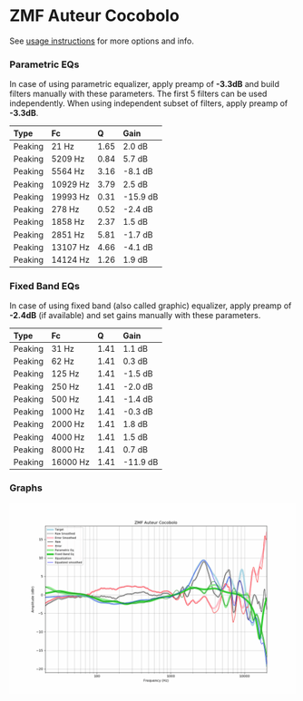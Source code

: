 # ZMF Auteur Cocobolo
See [usage instructions](https://github.com/jaakkopasanen/AutoEq#usage) for more options and info.

### Parametric EQs
In case of using parametric equalizer, apply preamp of **-3.3dB** and build filters manually
with these parameters. The first 5 filters can be used independently.
When using independent subset of filters, apply preamp of **-3.3dB**.

| Type    | Fc       |    Q | Gain     |
|:--------|:---------|:-----|:---------|
| Peaking | 21 Hz    | 1.65 | 2.0 dB   |
| Peaking | 5209 Hz  | 0.84 | 5.7 dB   |
| Peaking | 5564 Hz  | 3.16 | -8.1 dB  |
| Peaking | 10929 Hz | 3.79 | 2.5 dB   |
| Peaking | 19993 Hz | 0.31 | -15.9 dB |
| Peaking | 278 Hz   | 0.52 | -2.4 dB  |
| Peaking | 1858 Hz  | 2.37 | 1.5 dB   |
| Peaking | 2851 Hz  | 5.81 | -1.7 dB  |
| Peaking | 13107 Hz | 4.66 | -4.1 dB  |
| Peaking | 14124 Hz | 1.26 | 1.9 dB   |

### Fixed Band EQs
In case of using fixed band (also called graphic) equalizer, apply preamp of **-2.4dB**
(if available) and set gains manually with these parameters.

| Type    | Fc       |    Q | Gain     |
|:--------|:---------|:-----|:---------|
| Peaking | 31 Hz    | 1.41 | 1.1 dB   |
| Peaking | 62 Hz    | 1.41 | 0.3 dB   |
| Peaking | 125 Hz   | 1.41 | -1.5 dB  |
| Peaking | 250 Hz   | 1.41 | -2.0 dB  |
| Peaking | 500 Hz   | 1.41 | -1.4 dB  |
| Peaking | 1000 Hz  | 1.41 | -0.3 dB  |
| Peaking | 2000 Hz  | 1.41 | 1.8 dB   |
| Peaking | 4000 Hz  | 1.41 | 1.5 dB   |
| Peaking | 8000 Hz  | 1.41 | 0.7 dB   |
| Peaking | 16000 Hz | 1.41 | -11.9 dB |

### Graphs
![](./ZMF%20Auteur%20Cocobolo.png)